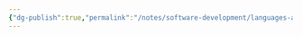 ```yaml
---
{"dg-publish":true,"permalink":"/notes/software-development/languages-and-frameworks/python/0-python-programming-mooc/introduction/part-4/02-lists/attachments/attachments-gee/","created":"2025-07-13T15:25:05.619+08:00"}
---
```



